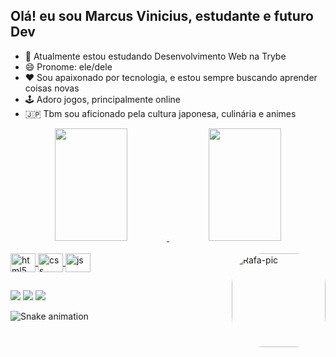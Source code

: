 ## Olá! eu sou Marcus Vinicius, estudante e futuro Dev
- 🌱 Atualmente estou estudando Desenvolvimento Web na Trybe
- 😄 Pronome: ele/dele
- ❤️ Sou apaixonado por tecnologia, e estou sempre buscando aprender coisas novas
- 🕹️ Adoro jogos, principalmente online
- 🇯🇵 Tbm sou aficionado pela cultura japonesa, culinária e animes 

<div align="center">
  <a href="https://github.com/ViParis0">
  <img width="48%" height="180em" src="https://github-readme-stats.vercel.app/api?username=ViParis0&show_icons=true&theme=great-gatsby&include_all_commits=true&count_private=true"/>
  <img width="48%" height="180em" src="https://github-readme-stats.vercel.app/api/top-langs/?username=ViParis0&layout=compact&langs_count=7&theme=great-gatsby"/>
</div>
 <div style="display: inline_block"><br>
  <img align="center" alt="html5" height="30" width="40" src="https://cdn.jsdelivr.net/gh/devicons/devicon/icons/html5/html5-original.svg">
   <img align="center" alt="css" height="30" width="40" src="https://cdn.jsdelivr.net/gh/devicons/devicon/icons/css3/css3-original.svg">
  <img align="center" alt="js" height="30" width="40" src="https://cdn.jsdelivr.net/gh/devicons/devicon/icons/javascript/javascript-original.svg"> 
   <img align="right" alt="Rafa-pic" height="150" style="border-radius:50px;" src="https://c.tenor.com/N-fJ0Azh_ykAAAAC/cat-computer.gif">
  </div>
  
  ##
  
  <div>
    <a href="https://www.linkedin.com/in/marcus-vinicius-1019a1231/" target="_blank"><img src="https://img.shields.io/badge/-LinkedIn-%230077B5?style=for-the-badge&logo=linkedin&logoColor=white"></a>
    <a href = "mailto:xxvi.paris@gmail.com"><img src="https://img.shields.io/badge/-Gmail-%23333?style=for-the-badge&logo=gmail&logoColor=white" target="_blank"></a>
  <a href="https://www.instagram.com/marcus.paris/" target="_blank"><img src="https://img.shields.io/badge/-Instagram-%23E4405F?style=for-the-badge&logo=instagram&logoColor=white" target="_blank"></a>
  </div>
  
  ![Snake animation](https://github.com/ViParis0/ViParis0/blob/output/github-contribution-grid-snake.svg)
